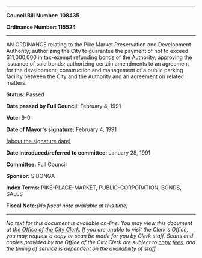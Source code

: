 

********

**Council Bill Number: 108435**
   
**Ordinance Number: 115524**
********

 AN ORDINANCE relating to the Pike Market Preservation and Development Authority; authorizing the City to guarantee the payment of not to exceed $11,000,000 in tax-exempt refunding bonds of the Authority; approving the issuance of said bonds; authorizing certain amendments to an agreement for the development, construction and management of a public parking facility between the City and the Authority and an agreement on related matters.

**Status:** Passed
   
**Date passed by Full Council:** February 4, 1991
   
**Vote:** 9-0
   
**Date of Mayor's signature:** February 4, 1991
   
[(about the signature date)](/~public/approvaldate.htm)
   
   
   
**Date introduced/referred to committee:** January 28, 1991
   
**Committee:** Full Council
   
**Sponsor:** SIBONGA
   
   
**Index Terms:** PIKE-PLACE-MARKET, PUBLIC-CORPORATION, BONDS, SALES

**Fiscal Note:**_(No fiscal note available at this time)_
********

_No text for this document is available on-line. You may view this document at [the Office of the City Clerk](http://www.seattle.gov/leg/clerk/contactUs.htm). If you are unable to visit the Clerk's Office, you may request a copy or scan be made for you by Clerk staff. Scans and copies provided by the Office of the City Clerk are subject to [copy fees](http://clerk.seattle.gov/~public/clerkfees.htm), and the timing of service is dependent on the availability of staff._

